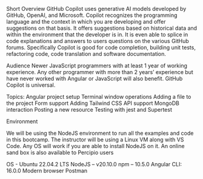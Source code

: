 Short Overview
GitHub Copilot uses generative AI models developed by GitHub, OpenAI, and Microsoft. Copilot recognizes the programming language and the context in which you are developing and offer suggestions on that basis. It offers suggestions based on historical data and within the environment that the developer is in. It is even able to splice in code explanations and answers to users questions on the various GitHub forums. Specifically Copilot is good for code completion, building unit tests, refactoring code, code translation and software documentation.

Audience
Newer JavaScript programmers  with at least 1 year of working experience. Any other programmer with more than 2 years’ experience but have never worked with Angular or JavaScript will also benefit. GitHub Copilot is universal.

Topics:
  Angular project setup
  Terminal window operations
  Adding a file to the project
  Form support
  Adding Tailwind CSS
  API support
  MongoDB interaction
  Posting a new resource
  Testing with jest and Supertest

Environment

We will be using the NodeJS environment to run all the examples and code in this bootcamp. 
The instructor will be using a Linux VM along with VS Code.
Any OS will work if you are able to install NodeJS on it.
An online sand box is also available to Percipio users

OS - Ubuntu 22.04.2 LTS
NodeJS – v20.10.0
npm – 10.5.0
Angular CLI: 16.0.0
Modern browser
Postman

